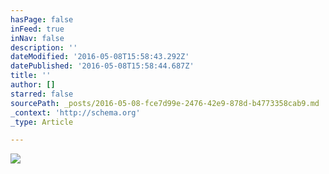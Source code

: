 ```yaml
---
hasPage: false
inFeed: true
inNav: false
description: ''
dateModified: '2016-05-08T15:58:43.292Z'
datePublished: '2016-05-08T15:58:44.687Z'
title: ''
author: []
starred: false
sourcePath: _posts/2016-05-08-fce7d99e-2476-42e9-878d-b4773358cab9.md
_context: 'http://schema.org'
_type: Article

---
```

![](https://the-grid-user-content.s3-us-west-2.amazonaws.com/42ed0e20-ae09-4d10-900b-192bae327bdd.jpg)